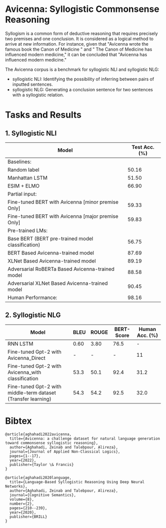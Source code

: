 # Avicenna: Syllogistic Commonsense Reasoning
Syllogism is a common form of deductive reasoning that requires precisely two premises and one conclusion. It is considered as a logical method to arrive at new information. For instance, given that "Avicenna wrote the famous book the Canon of Medicine " and " The Canon of Medicine has influenced modern medicine," it can be concluded that "Avicenna has influenced modern medicine."


The Avicenna corpus is a benchmark for syllogistic NLI and syllogistic NLG: 


- syllogistic NLI: Identifying the possibility of inferring between pairs of inputted sentences. 
- syllogistic NLG: Generating a conclusion sentence for two sentences with a syllogistic relation.







# Tasks and Results





## 1. Syllogistic NLI 

Model| Test Acc. (%) 
 -----|------
 Baselines:| 
 Random label | 50.16   
 Manhattan LSTM | 51.50
 ESIM + ELMO |66.90
 Partial input:| 
 Fine-tuned BERT with Avicenna [minor premise Only] | 59.33
 Fine-tuned BERT with Avicenna [major premise Only] |59.83
 Pre-trained LMs:|
 Base BERT (BERT pre-trained model classification)| 56.75
 BERT Based Avicenna-trained model|87.69
 XLNet Based Avicenna-trained model |89.19
 Adversarial RoBERTa Based Avicenna-trained model|88.58
 Adversarial XLNet Based Avicenna-trained model |90.45
 Human Performance:|98.16
 
 
 ## 2. Syllogistic NLG
 
 
 Model| BLEU | ROUGE | BERT-Score | Human Acc. (%) 
 -----|------| ------| ---------  |--------------  
 RNN LSTM| 0.60| 3.80 | 76.5  |-  
 Fine-tuned Gpt-2 with Avicenna_Direct | -      |  - |   -|11   
 Fine-tuned Gpt-2 with Avicenna_with classification | 53.3      |  50.1 |   92.4|31.2  
 Fine-tuned Gpt-2 with middle-term dataset (Transfer learning) | 54.3      |  54.2 |   92.5|32.0   
 


# Bibtex
```
@article{aghahadi2022avicenna,
  title={Avicenna: a challenge dataset for natural language generation toward commonsense syllogistic reasoning},
  author={Aghahadi, Zeinab and Talebpour, Alireza},
  journal={Journal of Applied Non-Classical Logics},
  pages={1--17},
  year={2022},
  publisher={Taylor \& Francis}
}

@article{aghahadi2020language,
  title={Language-Based Syllogistic Reasoning Using Deep Neural Networks},
  author={Aghahadi, Zeinab and Talebpour, Alireza},
  journal={Cognitive Semantics},
  volume={8},
  number={2},
  pages={210--239},
  year={2020},
  publisher={BRILL}
}
```







